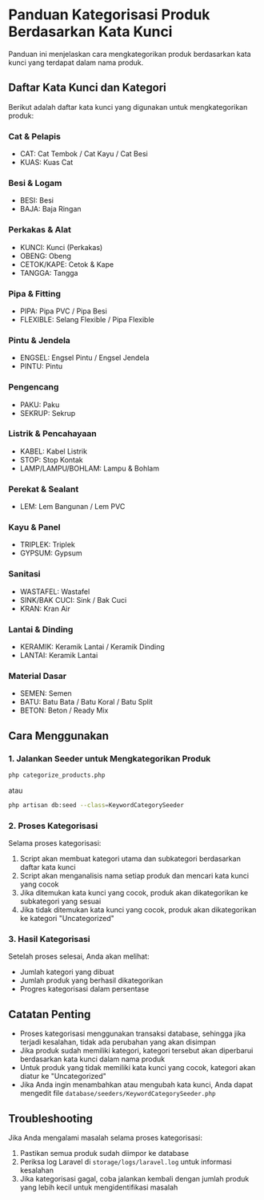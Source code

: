 # Panduan Kategorisasi Produk Berdasarkan Kata Kunci

Panduan ini menjelaskan cara mengkategorikan produk berdasarkan kata kunci yang terdapat dalam nama produk.

## Daftar Kata Kunci dan Kategori

Berikut adalah daftar kata kunci yang digunakan untuk mengkategorikan produk:

### Cat & Pelapis
- CAT: Cat Tembok / Cat Kayu / Cat Besi
- KUAS: Kuas Cat

### Besi & Logam
- BESI: Besi
- BAJA: Baja Ringan

### Perkakas & Alat
- KUNCI: Kunci (Perkakas)
- OBENG: Obeng
- CETOK/KAPE: Cetok & Kape
- TANGGA: Tangga

### Pipa & Fitting
- PIPA: Pipa PVC / Pipa Besi
- FLEXIBLE: Selang Flexible / Pipa Flexible

### Pintu & Jendela
- ENGSEL: Engsel Pintu / Engsel Jendela
- PINTU: Pintu

### Pengencang
- PAKU: Paku
- SEKRUP: Sekrup

### Listrik & Pencahayaan
- KABEL: Kabel Listrik
- STOP: Stop Kontak
- LAMP/LAMPU/BOHLAM: Lampu & Bohlam

### Perekat & Sealant
- LEM: Lem Bangunan / Lem PVC

### Kayu & Panel
- TRIPLEK: Triplek
- GYPSUM: Gypsum

### Sanitasi
- WASTAFEL: Wastafel
- SINK/BAK CUCI: Sink / Bak Cuci
- KRAN: Kran Air

### Lantai & Dinding
- KERAMIK: Keramik Lantai / Keramik Dinding
- LANTAI: Keramik Lantai

### Material Dasar
- SEMEN: Semen
- BATU: Batu Bata / Batu Koral / Batu Split
- BETON: Beton / Ready Mix

## Cara Menggunakan

### 1. Jalankan Seeder untuk Mengkategorikan Produk

```bash
php categorize_products.php
```

atau

```bash
php artisan db:seed --class=KeywordCategorySeeder
```

### 2. Proses Kategorisasi

Selama proses kategorisasi:

1. Script akan membuat kategori utama dan subkategori berdasarkan daftar kata kunci
2. Script akan menganalisis nama setiap produk dan mencari kata kunci yang cocok
3. Jika ditemukan kata kunci yang cocok, produk akan dikategorikan ke subkategori yang sesuai
4. Jika tidak ditemukan kata kunci yang cocok, produk akan dikategorikan ke kategori "Uncategorized"

### 3. Hasil Kategorisasi

Setelah proses selesai, Anda akan melihat:

- Jumlah kategori yang dibuat
- Jumlah produk yang berhasil dikategorikan
- Progres kategorisasi dalam persentase

## Catatan Penting

- Proses kategorisasi menggunakan transaksi database, sehingga jika terjadi kesalahan, tidak ada perubahan yang akan disimpan
- Jika produk sudah memiliki kategori, kategori tersebut akan diperbarui berdasarkan kata kunci dalam nama produk
- Untuk produk yang tidak memiliki kata kunci yang cocok, kategori akan diatur ke "Uncategorized"
- Jika Anda ingin menambahkan atau mengubah kata kunci, Anda dapat mengedit file `database/seeders/KeywordCategorySeeder.php`

## Troubleshooting

Jika Anda mengalami masalah selama proses kategorisasi:

1. Pastikan semua produk sudah diimpor ke database
2. Periksa log Laravel di `storage/logs/laravel.log` untuk informasi kesalahan
3. Jika kategorisasi gagal, coba jalankan kembali dengan jumlah produk yang lebih kecil untuk mengidentifikasi masalah

